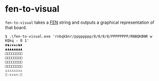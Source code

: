 # fen-to-visual

`fen-to-visual` takes a
[FEN](https://en.wikipedia.org/wiki/Forsyth-Edwards_Notation) string and outputs
a graphical representation of that board.

```
$ .\fen-to-visual.exe 'rnbqkbnr/pppppppp/8/8/8/8/PPPPPPPP/RNBQKBNR w KQkq - 0 1'
♜♞♝♛♚♝♞♜
♟♟♟♟♟♟♟♟
□□□□□□□□
□□□□□□□□
□□□□□□□□
□□□□□□□□
♙♙♙♙♙♙♙♙
♖♘♗♕♔♗♘♖
```
